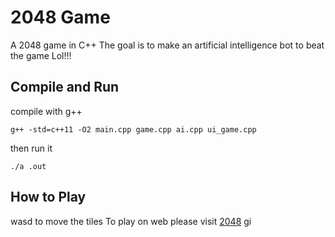 # 2048 Game
A 2048 game in C++
The goal is to make an artificial intelligence bot to beat the game Lol!!!

## Compile and Run
compile with g++
```
g++ -std=c++11 -O2 main.cpp game.cpp ai.cpp ui_game.cpp
```

then run it
```
./a .out
```

## How to Play
wasd <RET> to move the tiles
To play on web please visit [2048](https://gabrielecirulli.github.io/2048/)
gi
